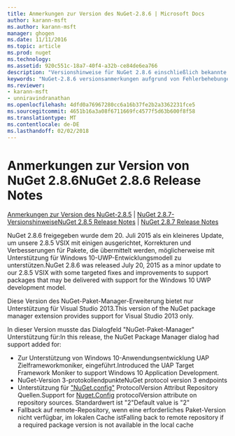 ```yaml
---
title: Anmerkungen zur Version des NuGet-2.8.6 | Microsoft Docs
author: karann-msft
ms.author: karann-msft
manager: ghogen
ms.date: 11/11/2016
ms.topic: article
ms.prod: nuget
ms.technology: 
ms.assetid: 920c551c-18a7-40f4-a32b-ce84de6ea766
description: "Versionshinweise für NuGet 2.8.6 einschließlich bekannte Probleme, Fehlerbehebungen, Funktionen und Archivierung von dcrs Design."
keywords: "NuGet-2.8.6 versionsanmerkungen aufgrund von Fehlerbehebungen, bekannte Probleme, zusätzliche Funktionen, Archivierung von dcrs Design"
ms.reviewer:
- karann-msft
- unniravindranathan
ms.openlocfilehash: 4dfd0a76967280cc6a16b37fe2b2a3362231fce5
ms.sourcegitcommit: 4651b16a3a08f6711669fc4577f5d63b600f8f58
ms.translationtype: MT
ms.contentlocale: de-DE
ms.lasthandoff: 02/02/2018
---
```

# <a name="nuget-286-release-notes"></a><span data-ttu-id="6eb37-104">Anmerkungen zur Version von NuGet 2.8.6</span><span class="sxs-lookup"><span data-stu-id="6eb37-104">NuGet 2.8.6 Release Notes</span></span>

<span data-ttu-id="6eb37-105">[Anmerkungen zur Version des NuGet-2.8.5](../release-notes/nuget-2.8.5.md) | [NuGet 2.8.7-Versionshinweise](../release-notes/nuget-2.8.7.md)</span><span class="sxs-lookup"><span data-stu-id="6eb37-105">[NuGet 2.8.5 Release Notes](../release-notes/nuget-2.8.5.md) | [NuGet 2.8.7 Release Notes](../release-notes/nuget-2.8.7.md)</span></span>

<span data-ttu-id="6eb37-106">NuGet 2.8.6 freigegeben wurde dem 20. Juli 2015 als ein kleineres Update, um unsere 2.8.5 VSIX mit einigen ausgerichtet, Korrekturen und Verbesserungen für Pakete, die übermittelt werden, möglicherweise mit Unterstützung für Windows 10-UWP-Entwicklungsmodell zu unterstützen.</span><span class="sxs-lookup"><span data-stu-id="6eb37-106">NuGet 2.8.6 was released July 20, 2015 as a minor update to our 2.8.5 VSIX with some targeted fixes and improvements to support packages that may be delivered with support for the Windows 10 UWP development model.</span></span>

<span data-ttu-id="6eb37-107">Diese Version des NuGet-Paket-Manager-Erweiterung bietet nur Unterstützung für Visual Studio 2013.</span><span class="sxs-lookup"><span data-stu-id="6eb37-107">This version of the NuGet package manager extension provides support for Visual Studio 2013 only.</span></span>

<span data-ttu-id="6eb37-108">In dieser Version musste das Dialogfeld "NuGet-Paket-Manager" Unterstützung für:</span><span class="sxs-lookup"><span data-stu-id="6eb37-108">In this release, the NuGet Package Manager dialog had support added for:</span></span>

* <span data-ttu-id="6eb37-109">Zur Unterstützung von Windows 10-Anwendungsentwicklung UAP Zielframeworkmoniker, eingeführt.</span><span class="sxs-lookup"><span data-stu-id="6eb37-109">Introduced the UAP Target Framework Moniker to support Windows 10 Application Development.</span></span>
* <span data-ttu-id="6eb37-110">NuGet-Version 3-protokollendpunkte</span><span class="sxs-lookup"><span data-stu-id="6eb37-110">NuGet protocol version 3 endpoints</span></span>
* <span data-ttu-id="6eb37-111">Unterstützung für ["NuGet.config"](../consume-packages/configuring-nuget-behavior.md) ProtocolVersion Attribut Repository Quellen.</span><span class="sxs-lookup"><span data-stu-id="6eb37-111">Support for [Nuget.Config](../consume-packages/configuring-nuget-behavior.md) protocolVersion attribute on repository sources.</span></span> <span data-ttu-id="6eb37-112">Standardwert ist "2"</span><span class="sxs-lookup"><span data-stu-id="6eb37-112">Default value is "2"</span></span>
* <span data-ttu-id="6eb37-113">Fallback auf remote-Repository, wenn eine erforderliches Paket-Version nicht verfügbar, im lokalen Cache ist</span><span class="sxs-lookup"><span data-stu-id="6eb37-113">Falling back to remote repository if a required package version is not available in the local cache</span></span>